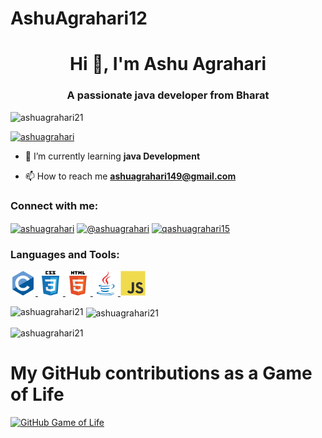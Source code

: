 # AshuAgrahari12

<h1 align="center">Hi 👋, I'm Ashu Agrahari</h1>
<h3 align="center">A passionate java developer from Bharat</h3>

<p align="left"> <img src="https://komarev.com/ghpvc/?username=ashuagrahari21&label=Profile%20views&color=0e75b6&style=flat" alt="ashuagrahari21" /> </p>

<p align="left"> <a href="https://twitter.com/ashuagrahari" target="blank"><img src="https://img.shields.io/twitter/follow/ashuagrahari?logo=twitter&style=for-the-badge" alt="ashuagrahari" /></a> </p>


- 🌱 I’m currently learning **java Development**

- 📫 How to reach me **ashuagrahari149@gmail.com**

<h3 align="left">Connect with me:</h3>
<p align="left">
<a href="https://twitter.com/ashuagrahari" target="blank"><img align="center" src="https://raw.githubusercontent.com/rahuldkjain/github-profile-readme-generator/master/src/images/icons/Social/twitter.svg" alt="ashuagrahari" height="30" width="40" /></a>
<a href="https://linkedin.com/in/@ashuagrahari" target="blank"><img align="center" src="https://raw.githubusercontent.com/rahuldkjain/github-profile-readme-generator/master/src/images/icons/Social/linked-in-alt.svg" alt="@ashuagrahari" height="30" width="40" /></a>
<a href="https://instagram.com/qashuagrahari15" target="blank"><img align="center" src="https://raw.githubusercontent.com/rahuldkjain/github-profile-readme-generator/master/src/images/icons/Social/instagram.svg" alt="qashuagrahari15" height="30" width="40" /></a>
</p>

<h3 align="left">Languages and Tools:</h3>
<p align="left"> <a href="https://www.cprogramming.com/" target="_blank" rel="noreferrer"> <img src="https://raw.githubusercontent.com/devicons/devicon/master/icons/c/c-original.svg" alt="c" width="40" height="40"/> </a> <a href="https://www.w3schools.com/css/" target="_blank" rel="noreferrer"> <img src="https://raw.githubusercontent.com/devicons/devicon/master/icons/css3/css3-original-wordmark.svg" alt="css3" width="40" height="40"/> </a> <a href="https://www.w3.org/html/" target="_blank" rel="noreferrer"> <img src="https://raw.githubusercontent.com/devicons/devicon/master/icons/html5/html5-original-wordmark.svg" alt="html5" width="40" height="40"/> </a> <a href="https://www.java.com" target="_blank" rel="noreferrer"> <img src="https://raw.githubusercontent.com/devicons/devicon/master/icons/java/java-original.svg" alt="java" width="40" height="40"/> </a> <a href="https://developer.mozilla.org/en-US/docs/Web/JavaScript" target="_blank" rel="noreferrer"> <img src="https://raw.githubusercontent.com/devicons/devicon/master/icons/javascript/javascript-original.svg" alt="javascript" width="40" height="40"/> </a> </p>

<p><img align="left" src="https://github-readme-stats.vercel.app/api/top-langs?username=ashuagrahari21&show_icons=true&locale=en&layout=compact" alt="ashuagrahari21" /></p>

<p>&nbsp;<img align="center" src="https://github-readme-stats.vercel.app/api?username=ashuagrahari21&show_icons=true&locale=en" alt="ashuagrahari21" /></p>

<p><img align="center" src="https://github-readme-streak-stats.herokuapp.com/?user=ashuagrahari21&" alt="ashuagrahari21" /></p>






# My GitHub contributions as a Game of Life

[![GitHub Game of Life](https://github4life.herokuapp.com/ethomson.gif?z=6)](https://github4life.herokuapp.com/ethomson)

